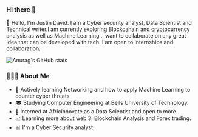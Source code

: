 ### Hi there 👋
👋 Hello, I'm Justin David. I am a Cyber security analyst, Data Scientist and Technical writer.I am currently exploring Blockcahain and cryptocurrency 
analysis as well as Machine Learning .I want to collaborate on any great idea that can be developed with tech. I am open to internships and collaboration.

![Anurag's GitHub stats](https://github-readme-stats.vercel.app/api?username=justinthedataboy&show_icons=true)

### 👨🏻‍💻  About Me
* 🤔   Actively learning Networking and how to apply Machine Learning to counter cyber threats.
* 🎓   Studying Computer Engineering at Bells University of Technology.
* 💼   Interned at Africinnovate as a Data Scientist and open to more.
* 📈   Learning more about web 3, Blockchain Analysis and Forex trading.
* 📊   I'm a Cyber Security analyst.

<!--
Here are some ideas to get you started:

- 🔭 I’m currently working on ...
- 🌱 I’m currently learning ...
- 👯 I’m looking to collaborate on ...
- 🤔 I’m looking for help with ...
- 💬 Ask me about ...
- 📫 How to reach me: ...
- 😄 Pronouns: ...
- ⚡ Fun fact: ...
-->
